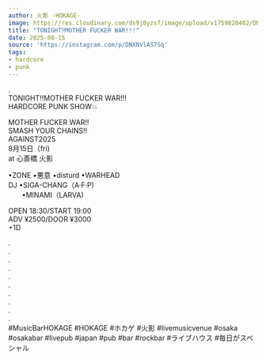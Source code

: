 ```yaml
---
author: 火影 -HOKAGE-
image: https://res.cloudinary.com/ds9j0yzsf/image/upload/v1759820402/DNXNVlAS7Sq.jpg
title: "TONIGHT‼️MOTHER FUCKER WAR!!!"
date: 2025-08-15
source: 'https://instagram.com/p/DNXNVlAS7Sq'
tags:
- hardcore
- punk
---
```

.<br>
TONIGHT‼️MOTHER FUCKER WAR!!!<br>
HARDCORE PUNK SHOW💥

MOTHER FUCKER WAR!!<br>
SMASH YOUR CHAINS!!<br>
AGAINST2025<br>
8月15日（fri)<br>
at 心斎橋 火影

•ZONE •悪意 •disturd •WARHEAD<br>
DJ •SIGA-CHANG（A·F·P)<br>
       •MINAMI（LARVA)

OPEN 18:30/START 19:00<br>
ADV ¥2500/DOOR ¥3000<br>
+1D

.<br>
.<br>
.<br>
.<br>
.<br>
.<br>
.<br>
.<br>
.<br>
.<br>
#MusicBarHOKAGE #HOKAGE #ホカゲ #火影 #livemusicvenue #osaka #osakabar #livepub #japan #pub #bar #rockbar #ライブハウス #毎日がスペシャル
